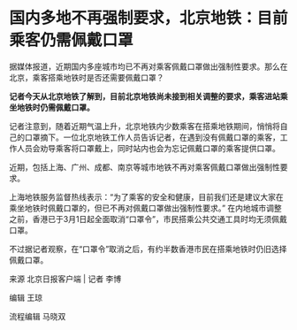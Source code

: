 # 国内多地不再强制要求，北京地铁：目前乘客仍需佩戴口罩

​据媒体报道，近期国内多座城市均已不再对乘客佩戴口罩做出强制性要求。那么在北京，乘客搭乘地铁时是否还需要佩戴口罩？

**记者今天从北京地铁了解到，目前北京地铁尚未接到相关调整的要求，乘客进站乘坐地铁时仍需佩戴口罩。**

记者注意到，随着近期气温上升，北京地铁内少数乘客在搭乘地铁期间，悄悄将自己的口罩摘下。一位北京地铁工作人员告诉记者，在遇到没有佩戴口罩的乘客，工作人员会劝导乘客将口罩戴上，同时站内也会为忘记佩戴口罩的乘客提供口罩。

近期，包括上海、广州、成都、南京等城市地铁不再对乘客佩戴口罩做出强制性要求。

上海地铁服务监督热线表示：“为了乘客的安全和健康，目前我们还是建议大家在乘坐地铁时佩戴口罩的，但已不再对佩戴口罩做出强制性要求。”
在内地城市调整之前，香港已于3月1日起全面取消“口罩令”，市民搭乘公共交通工具时均无须佩戴口罩。

不过据记者观察，在“口罩令”取消之后，有约半数香港市民在搭乘地铁时仍旧选择佩戴口罩。

来源 北京日报客户端 | 记者 李博

编辑 王琼

流程编辑 马晓双

